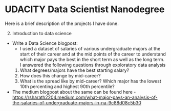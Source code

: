 # UDACITY Data Scientist Nanodegree
Here is a brief description of the projects I have done.

2. Introduction to data science
- Write a Data Science blogpost:
  - I used a dataset of salaries of various undergraduate majors at the start of their career and at the mid points of the career to understand which major pays the best in the short term as well as the long term. I answered the following questions through exploratory data analysis
  1. What degrees/majors have the best starting salary?
  2. How does this change by mid-career?
  3. What is the spread like by mid-career? Which major has the lowest 10th percenting and highest 90th percentile?
- The medium blogpost about the same can be found here - https://rsharath2204.medium.com/what-major-pays-an-analysis-of-the-salaries-of-undergraduate-majors-in-na-9c88d08c5b30
